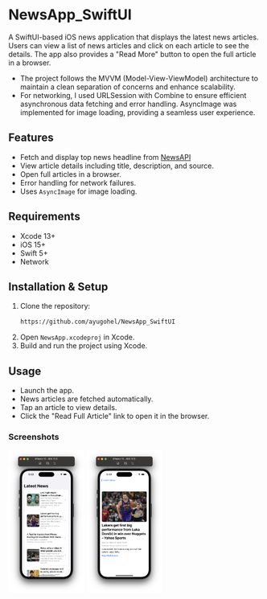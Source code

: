 # NewsApp_SwiftUI

A SwiftUI-based iOS news application that displays the latest news articles. Users can view a list of news articles and click on each article to see the details. The app also provides a "Read More" button to open the full article in a browser.

- The project follows the MVVM (Model-View-ViewModel) architecture to maintain a clean separation of concerns and enhance scalability.
- For networking, I used URLSession with Combine to ensure efficient asynchronous data fetching and error handling. AsyncImage was implemented for image loading, providing a seamless user experience.

## Features
- Fetch and display top news headline from [NewsAPI](https://newsapi.org/)
- View article details including title, description, and source.
- Open full articles in a browser.
- Error handling for network failures.
- Uses `AsyncImage` for image loading.

## Requirements
- Xcode 13+
- iOS 15+
- Swift 5+
- Network

## Installation & Setup
1. Clone the repository:
   ```sh
   https://github.com/ayugohel/NewsApp_SwiftUI
   ```
2. Open `NewsApp.xcodeproj` in Xcode.
3. Build and run the project using Xcode.

## Usage
- Launch the app.
- News articles are fetched automatically.
- Tap an article to view details.
- Click the "Read Full Article" link to open it in the browser.

### Screenshots
<img width="30%" height="60%" src="1.png" alt="ScreenShot"/> <img width="30%" height="60%" src="2.png" alt="ScreenShot"/>
